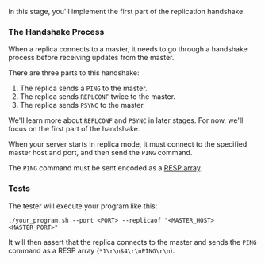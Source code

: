 In this stage, you'll implement the first part of the replication handshake.

### The Handshake Process

When a replica connects to a master, it needs to go through a handshake process before receiving updates from the master.

There are three parts to this handshake:

1. The replica sends a `PING` to the master.
2. The replica sends `REPLCONF` twice to the master.
3. The replica sends `PSYNC` to the master.

We'll learn more about `REPLCONF` and `PSYNC` in later stages. For now, we'll focus on the first part of the handshake.

When your server starts in replica mode, it must connect to the specified master host and port, and then send the `PING` command.

The `PING` command must be sent encoded as a [RESP array](https://redis.io/docs/latest/develop/reference/protocol-spec/#arrays).

### Tests

The tester will execute your program like this:

```
./your_program.sh --port <PORT> --replicaof "<MASTER_HOST> <MASTER_PORT>"
```

It will then assert that the replica connects to the master and sends the `PING` command as a RESP array (`*1\r\n$4\r\nPING\r\n`).
